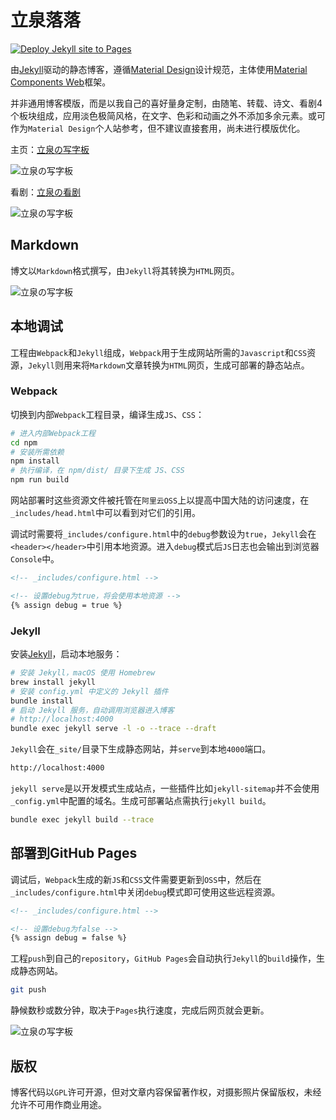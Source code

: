 # 立泉落落

[![Deploy Jekyll site to Pages](https://github.com/apqx/apqx.github.io/actions/workflows/jekyll.yml/badge.svg)](https://github.com/apqx/apqx.github.io/actions/workflows/jekyll.yml)

由[Jekyll](https://jekyllrb.com)驱动的静态博客，遵循[Material Design](https://material.io)设计规范，主体使用[Material Components Web](https://github.com/material-components/material-components-web)框架。

并非通用博客模版，而是以我自己的喜好量身定制，由随笔、转载、诗文、看剧4个板块组成，应用淡色极简风格，在文字、色彩和动画之外不添加多余元素。或可作为`Material Design`个人站参考，但不建议直接套用，尚未进行模版优化。

主页：[立泉の写字板](https://mudan.me)

![立泉の写字板](https://apqx-host.oss-cn-hangzhou.aliyuncs.com/blog/screenshots/index.webp)

看剧：[立泉の看剧](https://mudan.me/opera)

![立泉の写字板](https://apqx-host.oss-cn-hangzhou.aliyuncs.com/blog/screenshots/index_opera.webp)

## Markdown

博文以`Markdown`格式撰写，由`Jekyll`将其转换为`HTML`网页。

![立泉の写字板](https://apqx-host.oss-cn-hangzhou.aliyuncs.com/blog/screenshots/post.webp)

## 本地调试

工程由`Webpack`和`Jekyll`组成，`Webpack`用于生成网站所需的`Javascript`和`CSS`资源，`Jekyll`则用来将`Markdown`文章转换为`HTML`网页，生成可部署的静态站点。

### Webpack

切换到内部`Webpack`工程目录，编译生成`JS`、`CSS`：

```sh
# 进入内部Webpack工程
cd npm
# 安装所需依赖
npm install
# 执行编译，在 npm/dist/ 目录下生成 JS、CSS
npm run build
```

网站部署时这些资源文件被托管在`阿里云OSS`上以提高中国大陆的访问速度，在`_includes/head.html`中可以看到对它们的引用。

调试时需要将`_includes/configure.html`中的`debug`参数设为`true`，`Jekyll`会在`<header></header>`中引用本地资源。进入`debug`模式后`JS`日志也会输出到浏览器`Console`中。

```html
<!-- _includes/configure.html -->

<!-- 设置debug为true，将会使用本地资源 -->
{% assign debug = true %}
```

### Jekyll

安装[Jekyll](https://jekyllrb.com/docs/installation/macos/)，启动本地服务：

```sh
# 安装 Jekyll，macOS 使用 Homebrew
brew install jekyll
# 安装 config.yml 中定义的 Jekyll 插件
bundle install
# 启动 Jekyll 服务，自动调用浏览器进入博客
# http://localhost:4000
bundle exec jekyll serve -l -o --trace --draft
```

`Jekyll`会在`_site/`目录下生成静态网站，并`serve`到本地`4000`端口。

```sh
http://localhost:4000
```

`jekyll serve`是以开发模式生成站点，一些插件比如`jekyll-sitemap`并不会使用`_config.yml`中配置的域名。生成可部署站点需执行`jekyll build`。

```sh
bundle exec jekyll build --trace
```

## 部署到GitHub Pages

调试后，`Webpack`生成的新`JS`和`CSS`文件需要更新到`OSS`中，然后在`_includes/configure.html`中关闭`debug`模式即可使用这些远程资源。

```html
<!-- _includes/configure.html -->

<!-- 设置debug为false -->
{% assign debug = false %}
```

工程`push`到自己的`repository`，`GitHub Pages`会自动执行`Jekyll`的`build`操作，生成静态网站。

```sh
git push
```

静候数秒或数分钟，取决于`Pages`执行速度，完成后网页就会更新。

![立泉の写字板](https://apqx-host.oss-cn-hangzhou.aliyuncs.com/blog/screenshots/index_phone.webp)

## 版权

博客代码以`GPL`许可开源，但对文章内容保留著作权，对摄影照片保留版权，未经允许不可用作商业用途。